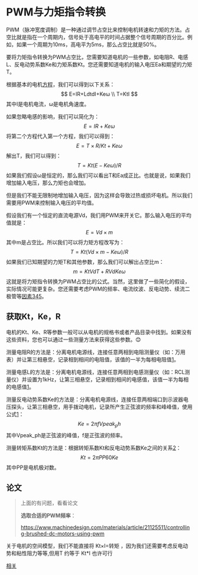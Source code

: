 # PWM与力矩指令转换

PWM（脉冲宽度调制）是一种通过调节占空比来控制电机转速和力矩的方法。占空比就是指在一个周期内，信号处于高电平的时间占据整个信号周期的百分比。例如，如果一个周期为10ms，高电平为5ms，那么占空比就是50%。

要将力矩指令转换为PWM占空比，您需要知道电机的一些参数，如电阻R、电感L、反电动势系数Ke和力矩系数Kt。您还需要知道电机的输入电压Ea和期望的力矩T。

根据基本的电机[方程](https://zhuanlan.zhihu.com/p/309276208)，我们可以得到以下关系：
$$
E=IR+LdtdI+Keω
\\
T=KtI
$$
其中I是电机电流，ω是电机角速度。

如果忽略电感的影响，我们可以简化为：
$$
E=IR+Keω
$$
将第二个方程代入第一个方程，我们可以得到：
$$
E=T×R/Kt+Keω
$$
解出T，我们可以得到：
$$
T=Kt(E−Keω)/R
$$
如果我们假设ω是恒定的，那么我们可以看出T和Ea成正比。也就是说，如果我们增加输入电压，那么力矩也会增加。

但是我们不能无限制地增加输入电压，因为这样会导致过热或损坏电机。所以我们需要用PWM来控制输入电压的平均值。

假设我们有一个恒定的直流电源Vd，我们用PWM来开关它。那么输入电压的平均值就是：
$$
E=Vd×m
$$
其中m是占空比。所以我们可以将力矩方程改写为：
$$
T=Kt(Vd×m−Keω)/R
$$
如果我们已知期望的力矩T和其他参数，那么我们可以解出占空比m：
$$
m=KtVdT+RVdKeω
$$
这就是将力矩指令转换为PWM占空比的公式。当然，这里做了一些简化的假设，实际情况可能更复杂。您还需要考虑PWM的频率、电流纹波、反电动势、续流二极管等[因素](https://blog.csdn.net/aa804738534/article/details/104841178)[3](https://blog.csdn.net/aa804738534/article/details/104841178)[4](https://blog.csdn.net/xuewei_Li/article/details/87907052)[5](https://zhuanlan.zhihu.com/p/617868624)。





## 获取Kt，Ke，R

电机的Kt、Ke、R等参数一般可以从电机的规格书或者产品目录中找到。如果没有这些资料，您也可以通过一些测量方法来获得这些参数。😊

测量电阻R的方法是：分离电机电源线，连接任意两相到电阻测量仪（如：万用表）并让第三相悬空，记录相到相间的电阻值，该值的一半为每相电阻值[1](https://www.infineon.com/dgdl/Infineon-How-to-Measure-Motor-Parameters-PP-v01_00-CN.pdf?fileId=5546d462566bd0c701568cd2e6694248)。

测量电感L的方法是：分离电机电源线，连接任意两相到电感测量仪（如：RCL测量仪）并设置为1kHz，让第三相悬空，记录相到相间的电感值，该值一半为每相的电感值[1](https://www.infineon.com/dgdl/Infineon-How-to-Measure-Motor-Parameters-PP-v01_00-CN.pdf?fileId=5546d462566bd0c701568cd2e6694248)。

测量反电动势系数Ke的方法是：分离电机电源线，连接任意两相端口到示波器电压探头，让第三相悬空，用手拨动电机，记录所产生正弦波的频率和峰峰值，使用公式[1](https://www.infineon.com/dgdl/Infineon-How-to-Measure-Motor-Parameters-PP-v01_00-CN.pdf?fileId=5546d462566bd0c701568cd2e6694248)：
$$
Ke=2πfVpeak_ph
$$
其中Vpeak_ph是正弦波的峰值，f是正弦波的频率。

测量转矩系数Kt的方法是：根据转矩系数Kt和反电动势系数Ke之间的关系[2](https://zhuanlan.zhihu.com/p/57481014)：
$$
Kt=2πPP60Ke
$$
其中PP是电机极对数。





## 论文

> 上面的有问题，看看论文
>
> **选取合适的PWM频率**：
>
> https://www.machinedesign.com/materials/article/21125511/controlling-brushed-dc-motors-using-pwm

关于电机的空间模型，我们不能直接将 Kt×I=转矩 ，因为我们还需要考虑反电动势和粘性阻力等等,但用T 约等于 Kt*I 也许可行

[相关](https://zhuanlan.zhihu.com/p/341200614)
